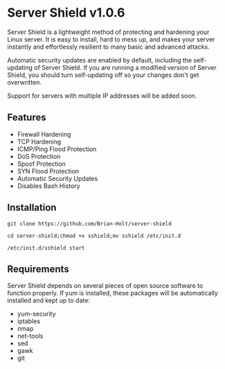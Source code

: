 Server Shield v1.0.6
=============

Server Shield is a lightweight method of protecting and hardening your Linux server. It is
easy to install, hard to mess up, and makes your server instantly and effortlessly resilient
to many basic and advanced attacks.

Automatic security updates are enabled by default, including the self-updating of Server Shield.
If you are running a modified version of Server Shield, you should turn self-updating off so
your changes don't get overwritten.

Support for servers with multiple IP addresses will be added soon.

Features
--------

* Firewall Hardening
* TCP Hardening
* ICMP/Ping Flood Protection
* DoS Protection
* Spoof Protection
* SYN Flood Protection
* Automatic Security Updates
* Disables Bash History


Installation
------------

    git clone https://github.com/Brian-Holt/server-shield

    cd server-shield;chmod +x sshield;mv sshield /etc/init.d

    /etc/init.d/sshield start    


Requirements
--------
Server Shield depends on several pieces of open source software to function properly. If yum
is installed, these packages will be automatically installed and kept up to date:

* yum-security
* iptables
* nmap
* net-tools
* sed
* gawk
* git